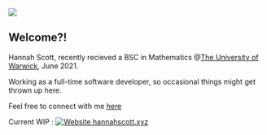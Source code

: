 ![](https://komarev.com/ghpvc/?username=hannahscoot&color=blue)  

## Welcome?!       

Hannah Scott, recently recieved a BSC in Mathematics @[The University of Warwick](https://warwick.ac.uk/), June 2021. 

Working as a full-time software developer, so occasional things might get thrown up here.

Feel free to connect with me [here](mailto:hscott1279@outlook.com?subject=[GitHub])

Current WIP : [![Website hannahscott.xyz](https://img.shields.io/website-up-down-green-red/https/hannahscoot.github.io.svg)](https://hannahscott.xyz/)



